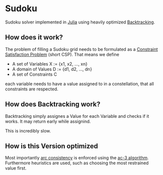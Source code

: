 # Sudoku

Sudoku solver implemented in [Julia](https://julialang.org) using heavily optimized [Backtracking](https://en.wikipedia.org/wiki/Backtracking).

## How does it work?

The problem of filling a Sudoku grid needs to be formulated as a [Constraint Satisfaction Problem](https://en.wikipedia.org/wiki/Constraint_satisfaction_problem) (short CSP).
That means we define
- A set of Variables X := {x1, x2, ..., xn}
- A domain of Values D := {d1, d2, ..., dn}
- A set of Constraints C

each variable needs to have a value assigned to in a constellation, that all constraints are respected.

## How does Backtracking work?

Backtracking simply assignes a Value for each Variable and checks if it works.
It may return early while assignind.

This is incredibly slow.

## How is this Version optimized

Most importantly [arc consistency](https://www.sciencedirect.com/topics/computer-science/arc-consistency) is enforced using the [ac-3 algorithm](https://www.youtube.com/watch?v=4cCS8rrYT14).
Furthermore heuristics are used, such as choosing the most restrained value first.
